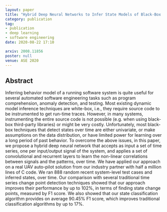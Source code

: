 ```yaml
---
layout: paper
title: "Hybrid Deep Neural Networks to Infer State Models of Black-Box Systems"
category: publication
tag:
- publication
- deep learning
- software engineering
date: 2020-08-22 17:10

arxiv: 2008.11856
poster: null
venue: ASE 2020
---
```


## Abstract
Inferring behavior model of a running software system is quite useful for several automated software engineering tasks
such as program comprehension, anomaly detection, and testing. Most existing dynamic model inference techniques are
white-box, i.e., they require source code to be instrumented to get run-time traces. However, in many systems,
instrumenting the entire source code is not possible (e.g. when using black-box third-party libraries) or might be very
costly. Unfortunately, most black-box techniques that detect states over time are either univariate, or make assumptions
on the data distribution, or have limited power for learning over a long period of past behavior. To overcome the above
issues, in this paper, we propose a hybrid deep neural network that accepts as input a set of time series, one per
input/output signal of the system, and applies a set of convolutional and recurrent layers to learn the non-linear
correlations between signals and the patterns, over time. We have applied our approach on a real UAV auto-pilot solution
from our industry partner with half a million lines of C code. We ran 888 random recent system-level test cases and
inferred states, over time. Our comparison with several traditional time series change point detection techniques showed
that our approach improves their performance by up to 102%, in terms of finding state change points, measured by F1 score.
We also showed that our state classification algorithm provides on average 90.45% F1 score, which improves traditional
classification algorithms by up to 17%.


